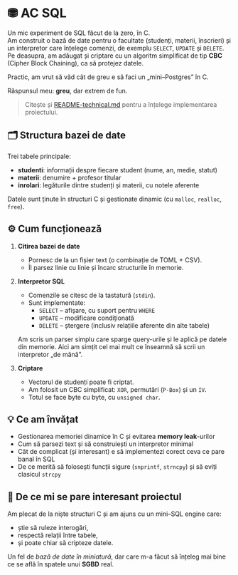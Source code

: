 # ⛃ AC SQL

Un mic experiment de SQL făcut de la zero, în C.  
Am construit o bază de date pentru o facultate (studenți, materii, înscrieri) și un interpretor care înțelege comenzi,
de exemplu `SELECT`, `UPDATE` și `DELETE`.  
Pe deasupra, am adăugat și criptare cu un algoritm simplificat de tip **CBC** (Cipher Block Chaining), ca să protejez datele.

Practic, am vrut să văd cât de greu e să faci un „mini–Postgres” în C.

Răspunsul meu: **greu**, dar extrem de fun.

> Citește și [README-technical.md](./README-technical.md) pentru a înțelege implementarea proiectului.

## 🗂 Structura bazei de date

Trei tabele principale:
- **studenti**: informații despre fiecare student (nume, an, medie, statut)
- **materii**: denumire + profesor titular
- **inrolari**: legăturile dintre studenți și materii, cu notele aferente

Datele sunt ținute în structuri C și gestionate dinamic (cu `malloc`, `realloc`, `free`).


## ⚙️ Cum funcționează

1. **Citirea bazei de date**  
   - Pornesc de la un fișier text (o combinație de TOML + CSV).  
   - Îl parsez linie cu linie și încarc structurile în memorie.  

2. **Interpretor SQL**  
   - Comenzile se citesc de la tastatură (`stdin`).  
   - Sunt implementate:  
     - `SELECT` – afișare, cu suport pentru `WHERE`  
     - `UPDATE` – modificare condiționată  
     - `DELETE` – ștergere (inclusiv relațiile aferente din alte tabele)  

   Am scris un parser simplu care sparge query-urile și le aplică pe datele din memorie.
   Aici am simțit cel mai mult ce înseamnă să scrii un interpretor „de mână”.

3. **Criptare**  
   - Vectorul de studenți poate fi criptat.  
   - Am folosit un CBC simplificat: `XOR`, permutări (`P-Box`) și un `IV`.  
   - Totul se face byte cu byte, cu `unsigned char`.


## 💡 Ce am învățat

- Gestionarea memoriei dinamice în C și evitarea **memory leak**-urilor  
- Cum să parsezi text și să construiești un interpretor minimal  
- Cât de complicat (și interesant) e să implementezi corect ceva ce pare banal în SQL  
- De ce merită să folosești funcții sigure (`snprintf`, `strncpy`) și să eviți clasicul `strcpy`


## 🔎 De ce mi se pare interesant proiectul

Am plecat de la niște structuri C și am ajuns cu un mini–SQL engine care:  
- știe să ruleze interogări,  
- respectă relații între tabele,  
- și poate chiar să cripteze datele.  

Un fel de *bază de date în miniatură*, dar care m-a făcut să înțeleg mai bine
ce se află în spatele unui **SGBD** real.

